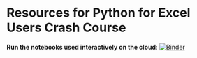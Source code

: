 # Resources for Python for Excel Users Crash Course

**Run the notebooks used interactively on the cloud**: [![Binder](https://mybinder.org/badge_logo.svg)](https://mybinder.org/v2/gh/stringfestdata/python-for-excel-users-crash-course/HEAD)
